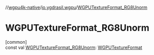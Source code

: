 //[wgpu4k-native](../../index.md)/[io.ygdrasil.wgpu](index.md)/[WGPUTextureFormat_RG8Unorm](-w-g-p-u-texture-format_-r-g8-unorm.md)

# WGPUTextureFormat_RG8Unorm

[common]\
const val [WGPUTextureFormat_RG8Unorm](-w-g-p-u-texture-format_-r-g8-unorm.md): [WGPUTextureFormat](-w-g-p-u-texture-format/index.md)